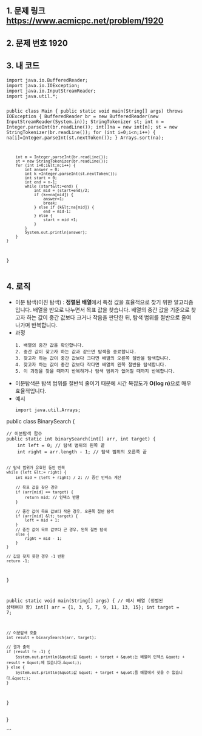 <h2 id="1-문제-링크-httpswwwacmicpcnetproblem1920">1. 문제 링크 <a href="https://www.acmicpc.net/problem/1920">https://www.acmicpc.net/problem/1920</a></h2>
<h2 id="2-문제-번호-1920">2. 문제 번호 1920<img alt="" src="https://velog.velcdn.com/images/alsdk9349/post/35455c5d-b70f-4791-94ac-00e9b3e84bd2/image.png" /></h2>
<h2 id="3-내-코드">3. 내 코드</h2>
<pre><code class="language-java">import java.io.BufferedReader;
import java.io.IOException;
import java.io.InputStreamReader;
import java.util.*;

public class Main {
    public static void main(String[] args) throws IOException {
        BufferedReader br = new BufferedReader(new InputStreamReader(System.in));
        StringTokenizer st;
         int n = Integer.parseInt(br.readLine());
         int[]na = new int[n];
         st = new StringTokenizer(br.readLine());
         for (int i=0;i&lt;n;i++) {
             na[i]=Integer.parseInt(st.nextToken());
         }
         Arrays.sort(na);

        int m = Integer.parseInt(br.readLine());
        st = new StringTokenizer(br.readLine());
        for (int i=0;i&lt;m;i++) {
            int answer = 0;
            int k =Integer.parseInt(st.nextToken());
            int start = 0;
            int end = n-1;
            while (start&lt;=end) {
                int mid = (start+end)/2;
                if (k==na[mid]) {
                    answer=1;
                    break;
                } else if (k&lt;na[mid]) {
                    end = mid-1;
                } else {
                    start = mid +1;
                }
            }
            System.out.println(answer);
        }
    }
}</code></pre>
<h2 id="4-로직">4. 로직</h2>
<ul>
<li>이분 탐색(이진 탐색) : <strong>정렬된 배열</strong>에서 특정 값을 효율적으로 찾기 위한 알고리즘입니다. 배열을 반으로 나누면서 목표 값을 찾습니다. 배열의 중간 값을 기준으로 찾고자 하는 값이 중간 값보다 크거나 작음을 판단한 뒤, 탐색 범위를 절반으로 줄여 나가며 반복합니다.</li>
<li>과정<pre><code>1. 배열의 중간 값을 확인합니다.
2. 중간 값이 찾고자 하는 값과 같으면 탐색을 종료합니다.
3. 찾고자 하는 값이 중간 값보다 크다면 배열의 오른쪽 절반을 탐색합니다.
4. 찾고자 하는 값이 중간 값보다 작다면 배열의 왼쪽 절반을 탐색합니다.
5. 이 과정을 찾을 때까지 반복하거나 탐색 범위가 없어질 때까지 반복합니다.</code></pre></li>
<li>이분탐색은 탐색 범위를 절반씩 줄이기 때문에 시간 복잡도가 <strong>O(log n)</strong>으로 매우 효율적입니다.</li>
<li>예시<pre><code class="language-java">import java.util.Arrays;
</code></pre>
</li>
</ul>
<p>public class BinarySearch {</p>
<pre><code>// 이분탐색 함수
public static int binarySearch(int[] arr, int target) {
    int left = 0; // 탐색 범위의 왼쪽 끝
    int right = arr.length - 1; // 탐색 범위의 오른쪽 끝

    // 탐색 범위가 유효한 동안 반복
    while (left &lt;= right) {
        int mid = (left + right) / 2; // 중간 인덱스 계산

        // 목표 값을 찾은 경우
        if (arr[mid] == target) {
            return mid; // 인덱스 반환
        }

        // 중간 값이 목표 값보다 작은 경우, 오른쪽 절반 탐색
        if (arr[mid] &lt; target) {
            left = mid + 1;
        }
        // 중간 값이 목표 값보다 큰 경우, 왼쪽 절반 탐색
        else {
            right = mid - 1;
        }
    }

    // 값을 찾지 못한 경우 -1 반환
    return -1;
}

public static void main(String[] args) {
    // 예시 배열 (정렬된 상태여야 함)
    int[] arr = {1, 3, 5, 7, 9, 11, 13, 15};
    int target = 7;

    // 이분탐색 호출
    int result = binarySearch(arr, target);

    // 결과 출력
    if (result != -1) {
        System.out.println(&quot;값 &quot; + target + &quot;는 배열의 인덱스 &quot; + result + &quot;에 있습니다.&quot;);
    } else {
        System.out.println(&quot;값 &quot; + target + &quot;를 배열에서 찾을 수 없습니다.&quot;);
    }
}</code></pre><p>}</p>
<p>```</p>